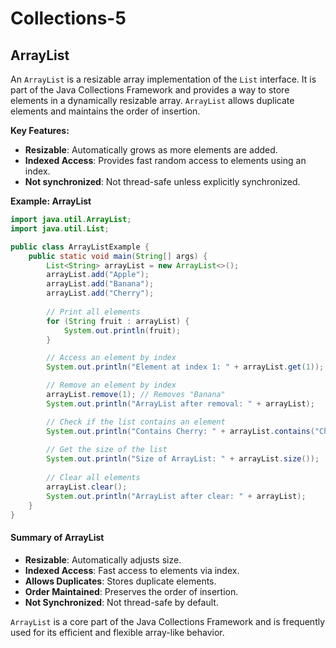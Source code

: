 # Collections-5

## ArrayList

An `ArrayList` is a resizable array implementation of the `List` interface. It is part of the Java Collections Framework and provides a way to store elements in a dynamically resizable array. `ArrayList` allows duplicate elements and maintains the order of insertion.

**Key Features:**

* **Resizable**: Automatically grows as more elements are added.
* **Indexed Access**: Provides fast random access to elements using an index.
* **Not synchronized**: Not thread-safe unless explicitly synchronized.

**Example: ArrayList**

```java
import java.util.ArrayList;
import java.util.List;

public class ArrayListExample {
    public static void main(String[] args) {
        List<String> arrayList = new ArrayList<>();
        arrayList.add("Apple");
        arrayList.add("Banana");
        arrayList.add("Cherry");
        
        // Print all elements
        for (String fruit : arrayList) {
            System.out.println(fruit);
        }

        // Access an element by index
        System.out.println("Element at index 1: " + arrayList.get(1));

        // Remove an element by index
        arrayList.remove(1); // Removes "Banana"
        System.out.println("ArrayList after removal: " + arrayList);

        // Check if the list contains an element
        System.out.println("Contains Cherry: " + arrayList.contains("Cherry"));
        
        // Get the size of the list
        System.out.println("Size of ArrayList: " + arrayList.size());
        
        // Clear all elements
        arrayList.clear();
        System.out.println("ArrayList after clear: " + arrayList);
    }
}
```

#### Summary of ArrayList

* **Resizable**: Automatically adjusts size.
* **Indexed Access**: Fast access to elements via index.
* **Allows Duplicates**: Stores duplicate elements.
* **Order Maintained**: Preserves the order of insertion.
* **Not Synchronized**: Not thread-safe by default.

`ArrayList` is a core part of the Java Collections Framework and is frequently used for its efficient and flexible array-like behavior.
